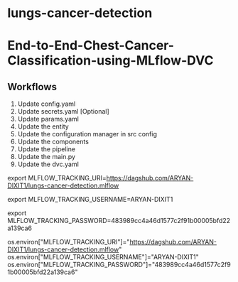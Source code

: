 # lungs-cancer-detection
# End-to-End-Chest-Cancer-Classification-using-MLflow-DVC
## Workflows
1. Update config.yaml
2. Update secrets.yaml [Optional]
3. Update params.yaml
4. Update the entity
5. Update the configuration manager in src config
6. Update the components
7. Update the pipeline 
8. Update the main.py
9. Update the dvc.yaml


export MLFLOW_TRACKING_URI=https://dagshub.com/ARYAN-DIXIT1/lungs-cancer-detection.mlflow

export MLFLOW_TRACKING_USERNAME=ARYAN-DIXIT1

export MLFLOW_TRACKING_PASSWORD=483989cc4a46d1577c2f91b00005bfd22a139ca6


os.environ["MLFLOW_TRACKING_URI"]="https://dagshub.com/ARYAN-DIXIT1/lungs-cancer-detection.mlflow"
os.environ["MLFLOW_TRACKING_USERNAME"]="ARYAN-DIXIT1"
os.environ["MLFLOW_TRACKING_PASSWORD"]="483989cc4a46d1577c2f91b00005bfd22a139ca6"